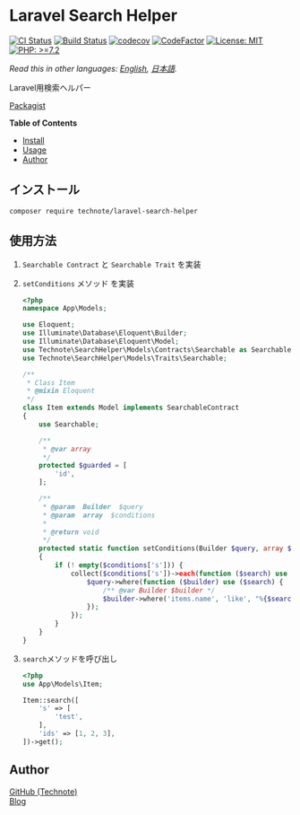 # Laravel Search Helper

[![CI Status](https://github.com/technote-space/laravel-search-helper/workflows/CI/badge.svg)](https://github.com/technote-space/laravel-search-helper/actions)
[![Build Status](https://travis-ci.com/technote-space/laravel-search-helper.svg?branch=master)](https://travis-ci.com/technote-space/laravel-search-helper)
[![codecov](https://codecov.io/gh/technote-space/laravel-search-helper/branch/master/graph/badge.svg)](https://codecov.io/gh/technote-space/laravel-search-helper)
[![CodeFactor](https://www.codefactor.io/repository/github/technote-space/laravel-search-helper/badge)](https://www.codefactor.io/repository/github/technote-space/laravel-search-helper)
[![License: MIT](https://img.shields.io/badge/License-MIT-blue.svg)](https://github.com/technote-space/laravel-search-helper/blob/master/LICENSE)
[![PHP: >=7.2](https://img.shields.io/badge/PHP-%3E%3D7.2-orange.svg)](http://php.net/)

*Read this in other languages: [English](README.md), [日本語](README.ja.md).*

Laravel用検索ヘルパー

[Packagist](https://packagist.org/packages/technote/laravel-search-helper)

<!-- START doctoc generated TOC please keep comment here to allow auto update -->
<!-- DON'T EDIT THIS SECTION, INSTEAD RE-RUN doctoc TO UPDATE -->
**Table of Contents**

- [Install](#install)
- [Usage](#usage)
- [Author](#author)

<!-- END doctoc generated TOC please keep comment here to allow auto update -->

## インストール
```
composer require technote/laravel-search-helper
```

## 使用方法
1. `Searchable Contract` と `Searchable Trait` を実装
1. `setConditions` メソッド を実装

   ```php
   <?php
   namespace App\Models;
   
   use Eloquent;
   use Illuminate\Database\Eloquent\Builder;
   use Illuminate\Database\Eloquent\Model;
   use Technote\SearchHelper\Models\Contracts\Searchable as SearchableContract;
   use Technote\SearchHelper\Models\Traits\Searchable;
   
   /**
    * Class Item
    * @mixin Eloquent
    */
   class Item extends Model implements SearchableContract
   {
       use Searchable;
   
       /**
        * @var array
        */
       protected $guarded = [
           'id',
       ];
   
       /**
        * @param  Builder  $query
        * @param  array  $conditions
        *
        * @return void
        */
       protected static function setConditions(Builder $query, array $conditions): void
       {
           if (! empty($conditions['s'])) {
               collect($conditions['s'])->each(function ($search) use ($query) {
                   $query->where(function ($builder) use ($search) {
                       /** @var Builder $builder */
                       $builder->where('items.name', 'like', "%{$search}%");
                   });
               });
           }
       }
   }
   ```
1. `search`メソッドを呼び出し

   ```php
   <?php
   use App\Models\Item;
   
   Item::search([
       's' => [
           'test',
       ],
       'ids' => [1, 2, 3],
   ])->get();
   ```

## Author
[GitHub (Technote)](https://github.com/technote-space)  
[Blog](https://technote.space)
